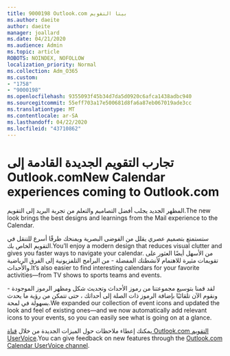 ```yaml
---
title: 9000198 Outlook.com بيتا التقويم
ms.author: daeite
author: daeite
manager: joallard
ms.date: 04/21/2020
ms.audience: Admin
ms.topic: article
ROBOTS: NOINDEX, NOFOLLOW
localization_priority: Normal
ms.collection: Adm_O365
ms.custom:
- "1758"
- "9000198"
ms.openlocfilehash: 9355093f45b34d7da5d0920c6afca1438adbc940
ms.sourcegitcommit: 55eff703a17e500681d8fa6a87eb067019ade3cc
ms.translationtype: MT
ms.contentlocale: ar-SA
ms.lasthandoff: 04/22/2020
ms.locfileid: "43710862"
---
```

# <a name="new-calendar-experiences-coming-to-outlookcom"></a><span data-ttu-id="ec663-102">تجارب التقويم الجديدة القادمة إلى Outlook.com</span><span class="sxs-lookup"><span data-stu-id="ec663-102">New Calendar experiences coming to Outlook.com</span></span>

<span data-ttu-id="ec663-103">المظهر الجديد يجلب أفضل التصاميم والتعلم من تجربة البريد إلى التقويم.</span><span class="sxs-lookup"><span data-stu-id="ec663-103">The new look brings the best designs and learnings from the Mail experience to the Calendar.</span></span>

<span data-ttu-id="ec663-104">ستستمتع بتصميم عصري يقلل من الفوضى البصرية ويمنحك طرقًا أسرع للتنقل في التقويم الخاص بك.</span><span class="sxs-lookup"><span data-stu-id="ec663-104">You’ll enjoy a modern design that reduces visual clutter and gives you faster ways to navigate your calendar.</span></span> <span data-ttu-id="ec663-105">من الأسهل أيضًا العثور على تقويمات مثيرة للاهتمام لأنشطتك المفضلة - من البرامج التلفزيونية إلى الفرق الرياضية والأحداث.</span><span class="sxs-lookup"><span data-stu-id="ec663-105">It’s also easier to find interesting calendars for your favorite activities—from TV shows to sports teams and events.</span></span>

<span data-ttu-id="ec663-106">لقد قمنا بتوسيع مجموعتنا من رموز الأحداث وتحديث شكل ومظهر الرموز الموجودة - ونقوم الآن تلقائيًا بإضافة الرموز ذات الصلة إلى أحداثك ، حتى تتمكن من رؤية ما يحدث بسهولة في لمحة.</span><span class="sxs-lookup"><span data-stu-id="ec663-106">We expanded our collection of event icons and updated the look and feel of existing ones—and we now automatically add relevant icons to your events, so you can easily see what is going on at a glance.</span></span>

<span data-ttu-id="ec663-107">يمكنك إعطاء ملاحظات حول الميزات الجديدة من خلال [قناة Outlook.com التقويم UserVoice](https://go.microsoft.com/fwlink/?linkid=2103075).</span><span class="sxs-lookup"><span data-stu-id="ec663-107">You can give feedback on new features through the [Outlook.com Calendar UserVoice channel](https://go.microsoft.com/fwlink/?linkid=2103075).</span></span>
